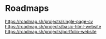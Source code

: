 # Roadmaps
https://roadmap.sh/projects/single-page-cv
https://roadmap.sh/projects/basic-html-website
https://roadmap.sh/projects/portfolio-website
